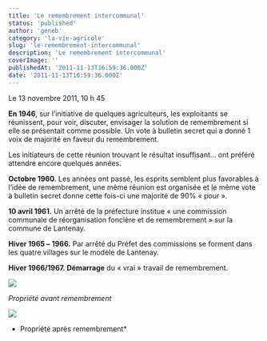 ```yaml
---
title: 'Le remembrement intercommunal'
status: 'published'
author: 'geneb'
category: 'la-vie-agricole'
slug: 'le-remembrement-intercommunal'
description: 'Le remembrement intercommunal'
coverImage: ''
publishedAt: '2011-11-13T16:59:36.000Z'
date: '2011-11-13T16:59:36.000Z'
---
```


Le 13 novembre 2011, 10 h 45

**En 1946**, sur l’initiative de quelques agriculteurs, les exploitants se réunissent, pour voir, discuter, envisager la solution de remembrement si elle se présentait comme possible. Un vote à bulletin secret qui a donné 1 voix de majorité en faveur du remembrement.

Les initiateurs de cette réunion trouvant le résultat insuffisant… ont préféré attendre encore quelques années.

**Octobre 1960**. Les années ont passé, les esprits semblent plus favorables à l’idée de remembrement, une même réunion est organisée et le même vote à bulletin secret donne cette fois-ci une majorité de 90% « pour ».

**10 avril 1961.** Un arrêté de la préfecture institue « une commission communale de réorganisation foncière et de remembrement » sur la commune de Lantenay.

**Hiver 1965 –** **1966.** Par arrêté du Préfet des commissions se forment dans les quatre villages sur le modèle de Lantenay.

**Hiver 1966/1967. Démarrage** du « vrai » travail de remembrement.

![](/img/beguelins/Windows-Live-Writer/LE-REMEMBREMENT_13F6F/clip_image002_2.jpg)

*Propriété avant remembrement*

![](/img/beguelins/Windows-Live-Writer/LE-REMEMBREMENT_13F6F/clip_image004_2.jpg)

* Propriété après remembrement*
